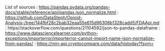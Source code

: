 List of sources 
: https://pandas.pydata.org/pandas-docs/stable/reference/api/pandas.json_normalize.html 
: https://github.com/DataSteph/Opioid-Analysis-/tree/144fbf28c2bab32eaa55e615d96306b1328cadd5/FDAApi.md
: https//stackoverflow.com/questions/21104592/json-to-pandas-dataframe
: https://www.datasciencelearner.com/python-exceptions/importerror/importerror-cannot-import-name-json-normalize-from-pandas/
: https://min-api.cryptocompare.com/data/histoday?fsym=
